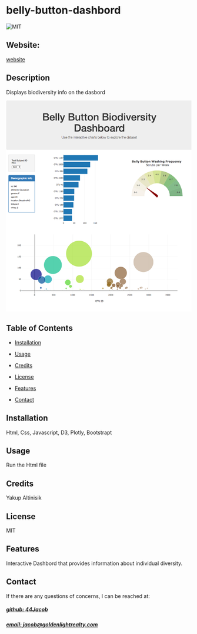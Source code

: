 # belly-button-dashbord
![MIT](https://img.shields.io/badge/License-MIT-blue)

## Website: 
[website](https://44jacob.github.io/belly-button-challenge/)

## Description
Displays biodiversity info on the dasbord

![app_image](Images/hw02.png)

## Table of Contents
- [Installation](#installation)
- [Usage](#usage)
- [Credits](#credits)
- [License](#license)
- [Features](#features)

- [Contact](#contact)

## Installation
Html, Css, Javascript, D3, Plotly, Bootstrapt 

## Usage
Run the Html file

## Credits
Yakup Altinisik

## License
MIT

## Features
Interactive Dashbord that provides information about individual diversity. 



## Contact
If there are any questions of concerns, I can be reached at:
##### [github: 44Jacob](https://github.com/44Jacob)
##### [email: jacob@goldenlightrealty.com](mailto:jacob@goldenlightrealty.com)
